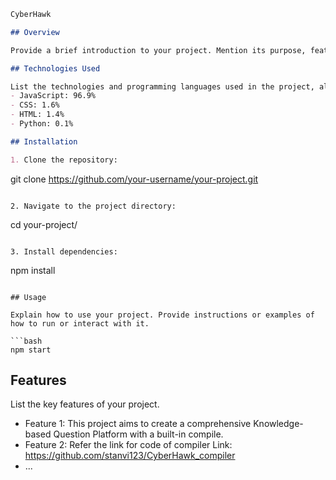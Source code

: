 
```markdown
CyberHawk

## Overview

Provide a brief introduction to your project. Mention its purpose, features, and any key information about its use.

## Technologies Used

List the technologies and programming languages used in the project, along with their percentages:
- JavaScript: 96.9%
- CSS: 1.6%
- HTML: 1.4%
- Python: 0.1%

## Installation

1. Clone the repository:
   ```
   git clone https://github.com/your-username/your-project.git
   ```

2. Navigate to the project directory:
   ```
   cd your-project/
   ```

3. Install dependencies:
   ```
   npm install
   ```

## Usage

Explain how to use your project. Provide instructions or examples of how to run or interact with it.

```bash
npm start
```

## Features

List the key features of your project.

- Feature 1: This project aims to create a comprehensive Knowledge-based Question
Platform with a built-in compile.
- Feature 2: Refer the link for code of compiler Link: https://github.com/stanvi123/CyberHawk_compiler
- ...


